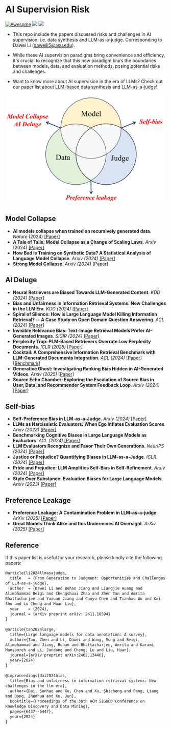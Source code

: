# AI Supervision Risk

[![Awesome](https://awesome.re/badge.svg)](https://awesome.re) ![](https://img.shields.io/badge/PaperNumber-18-brightgreen) ![](https://img.shields.io/badge/PRs-Welcome-red)

- This repo include the papers discussed risks and challenges in AI supervision, i.e. data synthesis and LLM-as-a-judge. Corresponding to Dawei Li (daweili5@asu.edu).

- While these AI supervision paradigms bring convenience and efficiency, it's crucial to recognize that this new paradigm blurs the boundaries between models, data, and evaluation methods, posing potential risks and challenges.

- Want to know more about AI supervision in the era of LLMs? Check out our paper list about [LLM-based data synthesis](https://github.com/Zhen-Tan-dmml/LLM4Annotation) and [LLM-as-a-judge](https://github.com/llm-as-a-judge/Awesome-LLM-as-a-judge)!

<div style="text-align: center;">
  <img src="overview.png" width="700" >
</div>

## Model Collapse
- **AI models collapse when trained on recursively generated data**. *Nature* (2024) [[Paper]](https://www.nature.com/articles/s41586-024-07566-y)
- **A Tale of Tails: Model Collapse as a Change of Scaling Laws**. *Arxiv* (2024) [[Paper]](https://arxiv.org/abs/2402.07043)
- **How Bad is Training on Synthetic Data? A Statistical Analysis of Language Model Collapse**. *Arxiv (2024)* [[Paper]](https://arxiv.org/abs/2404.05090)
- **Strong Model Collapse**. *Arxiv (2024)* [[Paper]](https://arxiv.org/abs/2410.04840)

## AI Deluge
- **Neural Retrievers are Biased Towards LLM-Generated Content**. *KDD (2024)* [[Paper]](https://dl.acm.org/doi/abs/10.1145/3637528.3671882?casa_token=4Lrwrk5uhakAAAAA:XP2Tje_6XU-rK_CbHHfDZYyQKyqgOWgPzuUIbx4cA0xigm22nJJZ-0Ze3WDiXtq2K5zbKg0ILfnH)
- **Bias and Unfairness in Information Retrieval Systems: New Challenges in the LLM Era**. *KDD (2024)* [[Paper]](https://dl.acm.org/doi/abs/10.1145/3637528.3671458)
- **Spiral of Silence: How is Large Language Model Killing Information Retrieval? -- A Case Study on Open Domain Question Answering**. *ACL (2024)* [[Paper]](https://arxiv.org/abs/2404.10496)
- **Invisible Relevance Bias: Text-Image Retrieval Models Prefer AI-Generated Images**. *SIGIR (2024)* [[Paper]](https://dl.acm.org/doi/abs/10.1145/3626772.3657750)
- **Perplexity Trap: PLM-Based Retrievers Overrate Low Perplexity Documents**. *ICLR (2025)* [[Paper]](https://openreview.net/forum?id=U1T6sq12uj)
- **Cocktail: A Comprehensive Information Retrieval Benchmark with LLM-Generated Documents Integration**. *ACL (2024)* [[Paper]](https://aclanthology.org/2024.findings-acl.421.pdf) [[Benchmark]](https://github.com/KID-22/Cocktail)
- **Generative Ghost: Investigating Ranking Bias Hidden in AI-Generated Videos**. *Arxiv (2025)* [[Paper]](https://arxiv.org/pdf/2502.07327)
- **Source Echo Chamber: Exploring the Escalation of Source Bias in User, Data, and Recommender System Feedback Loop**. *Arxiv (2024)* [[Paper]](https://arxiv.org/abs/2405.17998)


## Self-bias
- **Self-Preference Bias in LLM-as-a-Judge**. *Arxiv (2024)* [[Paper]](https://arxiv.org/abs/2410.21819)
- **LLMs as Narcissistic Evaluators: When Ego Inflates Evaluation Scores**. *Arxiv (2023)* [[Paper]](https://arxiv.org/abs/2311.09766)
- **Benchmarking Cognitive Biases in Large Language Models as Evaluators**. *ACL (2024)* [[Paper]](https://arxiv.org/abs/2309.17012)
- **LLM Evaluators Recognize and Favor Their Own Generations**. *NeurIPS (2024)* [[Paper]](https://proceedings.neurips.cc/paper_files/paper/2024/hash/7f1f0218e45f5414c79c0679633e47bc-Abstract-Conference.html)
- **Justice or Prejudice? Quantifying Biases in LLM-as-a-Judge**. *ICLR (2024)* [[Paper]](https://arxiv.org/abs/2410.02736)
- **Pride and Prejudice: LLM Amplifies Self-Bias in Self-Refinement**. *Arxiv (2024)* [[Paper]](https://arxiv.org/abs/2402.11436)
- **Style Over Substance: Evaluation Biases for Large Language Models**. *Arxiv (2023)* [[Paper]](https://arxiv.org/abs/2307.03025)

## Preference Leakage
- **Preference Leakage: A Contamination Problem in LLM-as-a-judge**. *ArXiv (2025)* [[Paper]](https://arxiv.org/abs/2502.01534)
- **Great Models Think Alike and this Undermines AI Oversight**. *ArXiv (2025)* [[Paper]](https://arxiv.org/abs/2502.04313)

## Reference
If this paper list is useful for your research, please kindly cite the following papers:
```
@article{li2024llmasajudge,
  title   = {From Generation to Judgment: Opportunities and Challenges of LLM-as-a-judge},
  author  = {Dawei Li and Bohan Jiang and Liangjie Huang and Alimohammad Beigi and Chengshuai Zhao and Zhen Tan and Amrita Bhattacharjee and Yuxuan Jiang and Canyu Chen and Tianhao Wu and Kai Shu and Lu Cheng and Huan Liu},
  year    = {2024},
  journal = {arXiv preprint arXiv: 2411.16594}
}

@article{tan2024large,
  title={Large language models for data annotation: A survey},
  author={Tan, Zhen and Li, Dawei and Wang, Song and Beigi, Alimohammad and Jiang, Bohan and Bhattacharjee, Amrita and Karami, Mansooreh and Li, Jundong and Cheng, Lu and Liu, Huan},
  journal={arXiv preprint arXiv:2402.13446},
  year={2024}
}

@inproceedings{dai2024bias,
  title={Bias and unfairness in information retrieval systems: New challenges in the llm era},
  author={Dai, Sunhao and Xu, Chen and Xu, Shicheng and Pang, Liang and Dong, Zhenhua and Xu, Jun},
  booktitle={Proceedings of the 30th ACM SIGKDD Conference on Knowledge Discovery and Data Mining},
  pages={6437--6447},
  year={2024}
}
```
